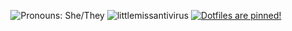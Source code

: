 <!-- Pronouns, profile views & dotfiles. -->
<p align="center">
  <img src="https://img.shields.io/badge/Pronouns-She%2FThey-ff70c0" alt="Pronouns: She/They" />
  <img src="https://komarev.com/ghpvc/?username=littlemissantivirus" alt="littlemissantivirus" />
  <a href="https://github.com/littlemissantivirus/dotfiles"><img src="https://img.shields.io/badge/Dotfiles-View%20Repo-ff70c0" alt="Dotfiles are pinned!"/></a>
</p>

<!--
**littlemissantivirus/littlemissantivirus** is a ✨ _special_ ✨ repository because its `README.md` (this file) appears on your GitHub profile.

Here are some ideas to get you started:

- 🔭 I’m currently working on ...
- 🌱 I’m currently learning ...
- 👯 I’m looking to collaborate on ...
- 🤔 I’m looking for help with ...
- 💬 Ask me about ...
- 📫 How to reach me: ...
- 😄 Pronouns: ...
- ⚡ Fun fact: ...
-->
